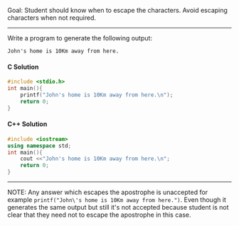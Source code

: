 Goal: Student should know when to escape the characters. Avoid escaping characters when not required.

---

Write a program to generate the following output:
```
John's home is 10Km away from here.
```

#### C Solution
```c
#include <stdio.h>
int main(){
    printf("John's home is 10Km away from here.\n");
    return 0;
}
```

#### C++ Solution
```cpp
#include <iostream>
using namespace std;
int main(){
    cout <<"John's home is 10Km away from here.\n";
    return 0;
}
```

---
NOTE: Any answer which escapes the apostrophe is unaccepted for example `printf("John\'s home is 10Km away from here.")`. Even though it generates the same output but still it's not accepted because student is not clear that they need not to escape the apostrophe in this case.
